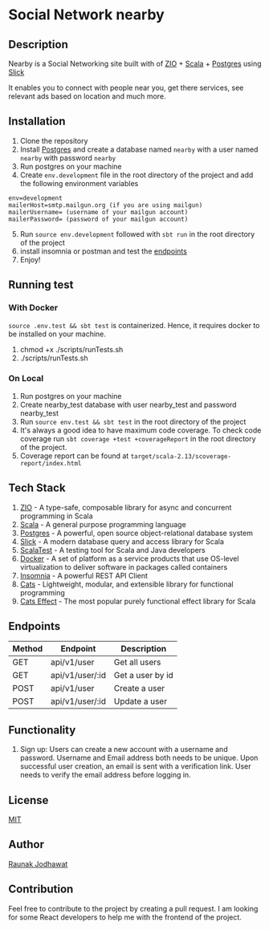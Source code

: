 # Social Network nearby
## Description
Nearby is a Social Networking site built with of [ZIO](https://zio.dev) + [Scala](https://www.scala-lang.org) + [Postgres](https://www.postgresql.org) using [Slick](https://scala-slick.org)

It enables you to connect with people near you, get there services, see relevant ads based on location and much more.

## Installation
1. Clone the repository
2. Install [Postgres](https://www.postgresql.org) and create a database named `nearby` with a user named `nearby` with password `nearby`
3. Run postgres on your machine
4. Create `env.development` file in the root directory of the project and add the following environment variables
```text
env=development
mailerHost=smtp.mailgun.org (if you are using mailgun)
mailerUsername= (username of your mailgun account)
mailerPassword= (password of your mailgun account)
```
5. Run `source env.development` followed with `sbt run` in the root directory of the project
6. install insomnia or postman and test the [endpoints](./Insomnia.json)
7. Enjoy!

## Running test
### With Docker
`source .env.test && sbt test` is containerized. Hence, it requires docker to be installed on your machine.
1. chmod +x ./scripts/runTests.sh
2. ./scripts/runTests.sh


### On Local
1. Run postgres on your machine
2. Create nearby_test database with user nearby_test and password nearby_test
3. Run `source env.test && sbt test` in the root directory of the project
4. It's always a good idea to have maximum code coverage. To check code coverage run `sbt coverage +test +coverageReport` in the root directory of the project.
5. Coverage report can be found at `target/scala-2.13/scoverage-report/index.html`

## Tech Stack
1. [ZIO](https://zio.dev) - A type-safe, composable library for async and concurrent programming in Scala
2. [Scala](https://www.scala-lang.org) - A general purpose programming language
3. [Postgres](https://www.postgresql.org) - A powerful, open source object-relational database system
4. [Slick](https://scala-slick.org) - A modern database query and access library for Scala
5. [ScalaTest](https://www.scalatest.org) - A testing tool for Scala and Java developers
6. [Docker](https://www.docker.com) - A set of platform as a service products that use OS-level virtualization to deliver software in packages called containers
7. [Insomnia](https://insomnia.rest) - A powerful REST API Client
8. [Cats](https://typelevel.org/cats/) - Lightweight, modular, and extensible library for functional programming
9. [Cats Effect](https://typelevel.org/cats-effect/) - The most popular purely functional effect library for Scala

## Endpoints
| Method | Endpoint       | Description |
| -- |----------------| --- |
| GET | api/v1/user    | Get all users |
| GET | api/v1/user/:id | Get a user by id |
| POST | api/v1/user    | Create a user |
| POST | api/v1/user/:id     | Update a user |


## Functionality
1. Sign up: Users can create a new account with a username and password. Username and Email address both needs to be unique. Upon successful user creation, an email is sent with a verification link. User needs to verify the email address before logging in.


## License
[MIT](https://choosealicense.com/licenses/mit/)

## Author
[Raunak Jodhawat](https://www.linkedin.com/in/jodhawat/)

## Contribution
Feel free to contribute to the project by creating a pull request.
I am looking for some React developers to help me with the frontend of the project.
